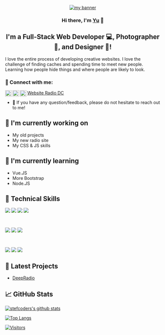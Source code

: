 <p align="center">
  <a href="https://www.yushi.dev/" target="_blank" rel="noreferrer"><img src="https://user-images.githubusercontent.com/75753187/123350185-74ce0900-d528-11eb-848d-d92955dbb944.png" alt="my banner"></a>
</p>

<h3 align="center">
Hi there, I'm <a href="https://www.yushi.dev/" target="_blank" rel="noreferrer">Yu</a> 👋
</h3>

<h2 align="center">
I'm a Full-Stack Web Developer 💻, Photographer 📸, and Designer 🎨!
</h2> 

I love the entire process of developing creative websites. I love the challenge of finding caches and spending time to meet new people. Learning how people hide things and where people are likely to look.

### 🤝 Connect with me:

<a href="https://deepcoder.co.uk"> Website <img align="left" src="https://deepcoder.co.uk/images/transparent_logo.png" alt="Website" width="21px"/></a>
<a href="https://deepradio.co.uk"> Radio <img align="left" src="https://deepcoder.co.uk/images/transparent_logo.png" alt="Radio" width="21px"/></a>
<a href="https://deepradio.co.uk/discord"> DC <img align="left" src="https://deepcoder.co.uk/images/transparent_logo.png" alt="DC" width="21px"/></a>
</br>
- 💬 If you have any question/feedback, please do not hesitate to reach out to me!

## 🔭 I'm currently working on

- My old projects
- My new radio site
- My CSS & JS skills

## 🌱 I'm currently learning

- Vue.JS
- More Bootstrap
- Node.JS
  
## 💼 Technical Skills

![](https://img.shields.io/badge/Code-JavaScript-informational?style=flat&logo=JavaScript&color=F7DF1E)
![](https://img.shields.io/badge/Code-HTML5-informational?style=flat&logo=HTML5&color=E34F26)
![](https://img.shields.io/badge/Code-PostgreSQL-informational?style=flat&logo=Python&color=336791)
![](https://img.shields.io/badge/Code-SQLite-informational?style=flat&logo=PHP&color=003B57)

</br>

![](https://img.shields.io/badge/Style-Bootstrap-informational?style=flat&logo=Bootstrap&color=7952B3)
![](https://img.shields.io/badge/Style-CSS3-informational?style=flat&logo=CSS3&color=1572B6)
![](https://img.shields.io/badge/Style-styled--components-informational?style=flat&logo=styled-components&color=DB7093)


</br>

![](https://img.shields.io/badge/Tools-NPM-informational?style=flat&logo=NPM&color=CB3837)
![](https://img.shields.io/badge/Tools-Git-informational?style=flat&logo=Git&color=F05032)
![](https://img.shields.io/badge/Tools-GitHub-informational?style=flat&logo=GitHub&color=181717)

## 📝 Latest Projects

- [DeepRadio](https://deepradio.co.uk)

## 📈 GitHub Stats 

[![stefcoders's github stats](https://github-readme-stats.vercel.app/api?username=stefcoders)](https://github.com/StefCoders)

[![Top Langs](https://github-readme-stats.vercel.app/api/top-langs/?username=stefcoders&layout=compact)](https://github.com/stefcoders)

[![Visitors](https://visitor-badge.glitch.me/badge?page_id=stefcoders.github)](https://www.yushi.dev/)
